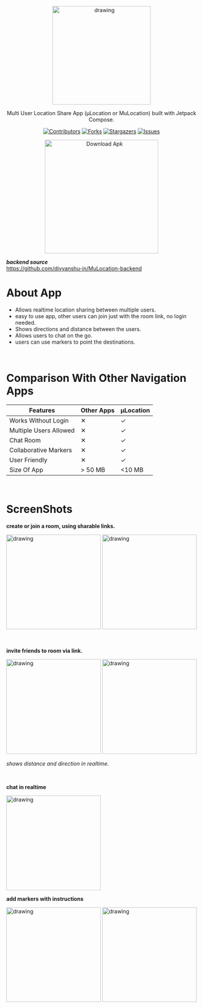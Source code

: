 <p align="center"><img src="https://imgur.com/1iegBD1.png" alt="drawing" width=260/></p>
<p align="center">Multi User Location Share App (μLocation or MuLocation) built with Jetpack Compose.
</p>
<div align="center">

[![Contributors][contributors-shield]][contributors-url]
[![Forks][forks-shield]][forks-url]
[![Stargazers][stars-shield]][stars-url]
[![Issues][issues-shield]][issues-url]
</div>


<p align="center">
<a href="https://github.com/flaam-org/flaam-android/releases/download/continuous/app-debug.apk"><img src="https://imgur.com/fsKjoYf.png" alt="Download Apk" style="width:300px;"></a>
</p>


***backend source*** <br>
https://github.com/divyanshu-in/MuLocation-backend <br>

# About App
* Allows realtime location sharing between multiple users.
* easy to use app, other users can join just with the room link, no login needed.
* Shows directions and distance between the users.
* Allows users to chat on the go.
* users can use markers to point the destinations.

<br>

# Comparison With Other Navigation Apps

| Features  | Other Apps | μLocation |
| ------------- | ------------- | ----- |
| Works Without Login  |  ✕	 |✓|
| Multiple Users Allowed  | ✕  |✓|
| Chat Room  |  ✕ |✓|
| Collaborative Markers  |  ✕ |✓|
| User Friendly  |  ✕ |✓|
| Size Of App | > 50 MB | <10 MB|

<br>

# ScreenShots
**create or join a room, using sharable links.**
<p float="left">
<img src="https://imgur.com/isAjqrN.png" alt="drawing" width="250"/>
<img src="https://imgur.com/mu0C0qd.png" alt="drawing" width="250"/>
</p>
</br>

**invite friends to room via link.**
<p float="left">
<img src="https://imgur.com/vZLO07m.png" alt="drawing" width="250"/>
<img src="https://imgur.com/gQ0A17h.png" alt="drawing" width="250"/>
</p>

*shows distance and direction in realtime.*

</br>

**chat in realtime**

<img src="https://imgur.com/8nMaF8e.png" alt="drawing" width="250"/>

</br>

**add markers with instructions**
<p float="left">
<img src="https://imgur.com/GxrtflF.png" alt="drawing" width="250"/>
<img src="https://imgur.com/PPO5JOC.png" alt="drawing" width="250">
</p>
</br>


[contributors-shield]: https://img.shields.io/github/contributors/divyanshu-in/MuLocation-app.svg?style=for-the-badge
[contributors-url]: https://github.com/divyanshu-in/MuLocation-app/graphs/contributors
[forks-shield]: https://img.shields.io/github/forks/divyanshu-in/MuLocation-app.svg?style=for-the-badge
[forks-url]: https://github.com/divyanshu-in/MuLocation-app/network/members
[stars-shield]: https://img.shields.io/github/stars/divyanshu-in/MuLocation-app.svg?style=for-the-badge
[stars-url]: https://github.com/divyanshu-in/MuLocation-app/stargazers
[issues-shield]: https://img.shields.io/github/issues/divyanshu-in/MuLocation-app.svg?style=for-the-badge
[issues-url]: https://github.com/divyanshu-in/MuLocation-app/issues
[license-shield]: https://img.shields.io/github/license/divyanshu-in/MuLocation-app.svg?style=for-the-badge
[license-url]: https://github.com/divyanshu-in/MuLocation-app/blob/master/LICENSE.txt
